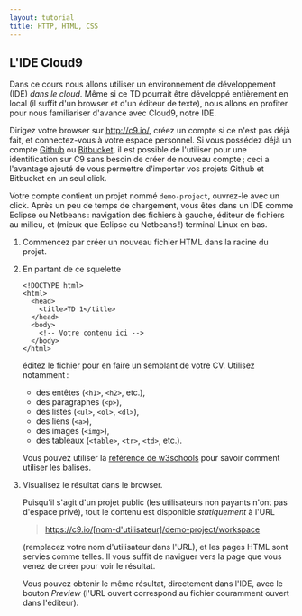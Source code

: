 ```yaml
---
layout: tutorial
title: HTTP, HTML, CSS
---
```


## L'IDE Cloud9

Dans ce cours nous allons utiliser un environnement de développement
(IDE) *dans le cloud*. Même si ce TD pourrait être développé
entièrement en local (il suffit d'un browser et d'un éditeur de
texte), nous allons en profiter pour nous familiariser d'avance avec
Cloud9, notre IDE.

Dirigez votre browser sur <http://c9.io/>, créez un compte si ce n'est
pas déjà fait, et connectez-vous à votre espace personnel. Si vous
possédez déjà un compte [Github](http://github.com/) ou
[Bitbucket](http://bitbucket.org), il est possible de l'utiliser pour
une identification sur C9 sans besoin de créer de nouveau compte ;
ceci a l'avantage ajouté de vous permettre d'importer vos projets
Github et Bitbucket en un seul click.

Votre compte contient un projet nommé `demo-project`, ouvrez-le avec
un click. Après un peu de temps de chargement, vous êtes dans un IDE
comme Eclipse ou Netbeans : navigation des fichiers à gauche, éditeur
de fichiers au milieu, et (mieux que Eclipse ou Netbeans !) terminal
Linux en bas.

1. Commencez par créer un nouveau fichier HTML dans la racine du
   projet.

2. En partant de ce squelette
   
   ~~~
   <!DOCTYPE html>
   <html>
     <head>
       <title>TD 1</title>
     </head>
     <body>
       <!-- Votre contenu ici -->
     </body>
   </html>
   ~~~
   
   éditez le fichier pour en faire un semblant de votre CV. Utilisez
   notamment :
   
   - des entêtes (`<h1>`, `<h2>`, etc.),
   - des paragraphes (`<p>`),
   - des listes (`<ul>`, `<ol>`, `<dl>`),
   - des liens (`<a>`),
   - des images (`<img>`),
   - des tableaux (`<table>`, `<tr>`, `<td>`, etc.).
   
   Vous pouvez utiliser la
   [référence de w3schools](http://www.w3schools.com/tags/default.asp)
   pour savoir comment utiliser les balises.

3. Visualisez le résultat dans le browser.
   
   Puisqu'il s'agit d'un projet public (les utilisateurs non payants
   n'ont pas d'espace privé), tout le contenu est disponible
   *statiquement* à l'URL
   
   > <https://c9.io/[nom-d'utilisateur]/demo-project/workspace>
   
   (remplacez votre nom d'utilisateur dans l'URL), et les pages HTML
   sont servies comme telles. Il vous suffit de naviguer vers la page
   que vous venez de créer pour voir le résultat.
   
   Vous pouvez obtenir le même résultat, directement dans l'IDE, avec
   le bouton *Preview* (l'URL ouvert correspond au fichier couramment
   ouvert dans l'éditeur).


